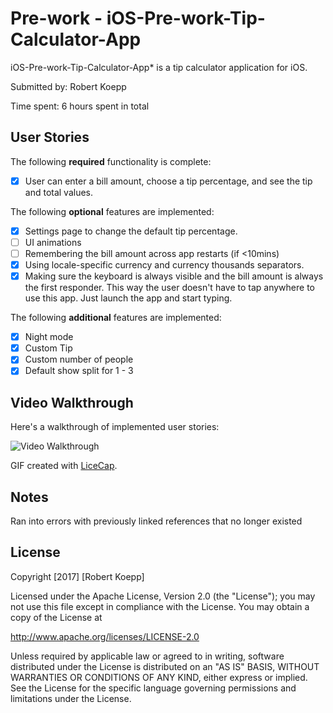 # Pre-work - iOS-Pre-work-Tip-Calculator-App

iOS-Pre-work-Tip-Calculator-App* is a tip calculator application for iOS.

Submitted by: Robert Koepp

Time spent: 6 hours spent in total

## User Stories

The following **required** functionality is complete:

* [x] User can enter a bill amount, choose a tip percentage, and see the tip and total values.

The following **optional** features are implemented:
* [x] Settings page to change the default tip percentage.
* [ ] UI animations
* [ ] Remembering the bill amount across app restarts (if <10mins)
* [x] Using locale-specific currency and currency thousands separators.
* [x] Making sure the keyboard is always visible and the bill amount is always the first responder. This way the user doesn't have to tap anywhere to use this app. Just launch the app and start typing.

The following **additional** features are implemented:

- [x] Night mode
- [x] Custom Tip
- [x] Custom number of people
- [x] Default show split for 1 - 3
## Video Walkthrough

Here's a walkthrough of implemented user stories:

<img src='https://media.giphy.com/media/3o75244yMOaBbyA8Fi/giphy.gif' title='Video Walkthrough' width='' alt='Video Walkthrough' />

GIF created with [LiceCap](http://www.cockos.com/licecap/).

## Notes

Ran into errors with previously linked references that no longer existed

## License

Copyright [2017] [Robert Koepp]

Licensed under the Apache License, Version 2.0 (the "License");
you may not use this file except in compliance with the License.
You may obtain a copy of the License at

http://www.apache.org/licenses/LICENSE-2.0

Unless required by applicable law or agreed to in writing, software
distributed under the License is distributed on an "AS IS" BASIS,
WITHOUT WARRANTIES OR CONDITIONS OF ANY KIND, either express or implied.
See the License for the specific language governing permissions and
limitations under the License.
